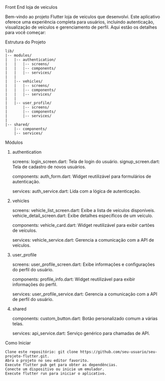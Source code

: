 Front End loja de veiculos

Bem-vindo ao projeto Flutter loja de veiculos que desenvolvi. Este aplicativo oferece uma experiência completa para usuários, incluindo autenticação, visualização de veículos e gerenciamento de perfil. Aqui estão os detalhes para você começar:


Estrutura do Projeto

    lib/
    |-- modules/
    |   |-- authentication/
    |   |   |-- screens/
    |   |   |-- components/
    |   |   |-- services/
    |   |
    |   |-- vehicles/
    |   |   |-- screens/
    |   |   |-- components/
    |   |   |-- services/
    |   |
    |   |-- user_profile/
    |       |-- screens/
    |       |-- components/
    |       |-- services/
    |
    |-- shared/
        |-- components/
        |-- services/


Módulos
1. authentication

    screens:
        login_screen.dart: Tela de login do usuário.
        signup_screen.dart: Tela de cadastro de novos usuários.

    components:
        auth_form.dart: Widget reutilizável para formulários de autenticação.

    services:
        auth_service.dart: Lida com a lógica de autenticação.

2. vehicles

    screens:
        vehicle_list_screen.dart: Exibe a lista de veículos disponíveis.
        vehicle_detail_screen.dart: Exibe detalhes específicos de um veículo.

    components:
        vehicle_card.dart: Widget reutilizável para exibir cartões de veículos.

    services:
        vehicle_service.dart: Gerencia a comunicação com a API de veículos.

3. user_profile

    screens:
        user_profile_screen.dart: Exibe informações e configurações do perfil do usuário.

    components:
        profile_info.dart: Widget reutilizável para exibir informações do perfil.

    services:
        user_profile_service.dart: Gerencia a comunicação com a API de perfil do usuário.

4. shared

    components:
        custom_button.dart: Botão personalizado comum a várias telas.

    services:
        api_service.dart: Serviço genérico para chamadas de API.

Como Iniciar

    Clone este repositório: git clone https://github.com/seu-usuario/seu-projeto-flutter.git.
    Abra o projeto no seu editor favorito.
    Execute flutter pub get para obter as dependências.
    Conecte um dispositivo ou inicie um emulador.
    Execute flutter run para iniciar o aplicativo.

